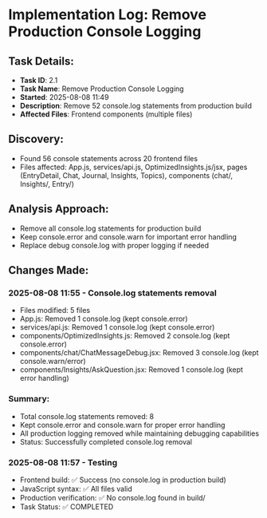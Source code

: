 # Implementation Log: Remove Production Console Logging

## Task Details:
- **Task ID**: 2.1
- **Task Name**: Remove Production Console Logging
- **Started**: 2025-08-08 11:49
- **Description**: Remove 52 console.log statements from production build
- **Affected Files**: Frontend components (multiple files)

## Discovery:
- Found 56 console statements across 20 frontend files
- Files affected: App.js, services/api.js, OptimizedInsights.js/jsx, pages (EntryDetail, Chat, Journal, Insights, Topics), components (chat/, Insights/, Entry/)

## Analysis Approach:
- Remove all console.log statements for production build
- Keep console.error and console.warn for important error handling
- Replace debug console.log with proper logging if needed

## Changes Made:

### 2025-08-08 11:55 - Console.log statements removal
- Files modified: 5 files
- App.js: Removed 1 console.log (kept console.error)
- services/api.js: Removed 1 console.log (kept console.error)
- components/OptimizedInsights.js: Removed 2 console.log (kept console.error)
- components/chat/ChatMessageDebug.jsx: Removed 3 console.log (kept console.warn/error)
- components/Insights/AskQuestion.jsx: Removed 1 console.log (kept error handling)

### Summary:
- Total console.log statements removed: 8
- Kept console.error and console.warn for proper error handling
- All production logging removed while maintaining debugging capabilities
- Status: Successfully completed console.log removal

### 2025-08-08 11:57 - Testing
- Frontend build: ✅ Success (no console.log in production build)
- JavaScript syntax: ✅ All files valid
- Production verification: ✅ No console.log found in build/
- Task Status: ✅ COMPLETED
